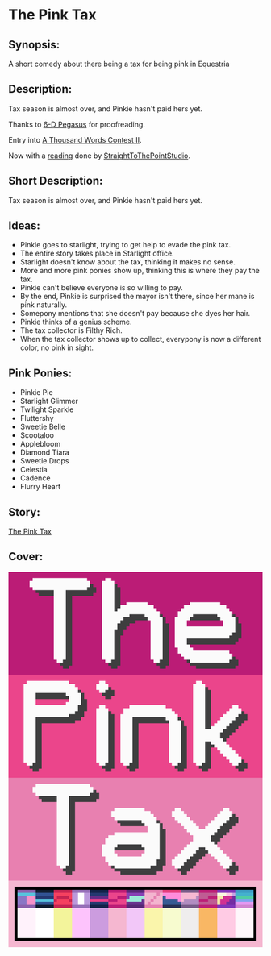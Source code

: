 # The Pink Tax

## Synopsis:
A short comedy about there being a tax for being pink in Equestria

## Description:
Tax season is almost over, and Pinkie hasn't paid hers yet.

Thanks to [6-D Pegasus](https://www.fimfiction.net/user/293755/6-D+Pegasus) for proofreading.

Entry into [A Thousand Words Contest II](https://www.fimfiction.net/group/216361/a-thousand-words/thread/517645/a-thousand-words-contest-ii-2023-may-29-jul-30).

Now with a [reading](https://www.youtube.com/watch?v=6DTLq1e9NXk) done by [StraightToThePointStudio](https://www.youtube.com/@StraightToThePointStudio).

## Short Description:
Tax season is almost over, and Pinkie hasn't paid hers yet.

## Ideas:
- Pinkie goes to starlight, trying to get help to evade the pink tax.
- The entire story takes place in Starlight office.
- Starlight doesn't know about the tax, thinking it makes no sense.
- More and more pink ponies show up, thinking this is where they pay the tax.
- Pinkie can't believe everyone is so willing to pay.
- By the end, Pinkie is surprised the mayor isn't there, since her mane is pink naturally.
- Somepony mentions that she doesn't pay because she dyes her hair.
- Pinkie thinks of a genius scheme.
- The tax collector is Filthy Rich.
- When the tax collector shows up to collect, everypony is now a different color, no pink in sight.

## Pink Ponies:
- Pinkie Pie
- Starlight Glimmer
- Twilight Sparkle
- Fluttershy
- Sweetie Belle
- Scootaloo
- Applebloom
- Diamond Tiara
- Sweetie Drops
- Celestia
- Cadence
- Flurry Heart

## Story:
[The Pink Tax](./the-pink-tax.md)

## Cover:
![cover](./the-pink-tax-cover-upscaled.png)